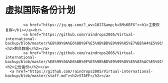 # 虚拟国际备份计划



			<a href="https://jq.qq.com/?_wv=1027&amp;k=5MsKBFX"><h1>主要恢复群</h1></a><hr>
			<a href="https://github.com/raindrops2005/Virtual-international-backup/blob/master/%E8%99%9A%E6%8B%9F%E5%9B%BD%E9%99%85%E7%BE%A4%E5%91%98%E6%95%B0%E6%8D%AE.md"><h2>群员数据</h2></a>
			<a href="https://github.com/raindrops2005/Virtual-international-backup/blob/master/%E8%99%9A%E6%8B%9F%E5%9B%BD%E9%99%85%E5%85%AC%E5%91%8A%E6%95%B0%E6%8D%AE.md"><h2>公告备份</h2></a>
      <a href="https://github.com/raindrops2005/Virtual-international-backup/blob/master/staff.md"><h2>STAFF</h2></a>
	
